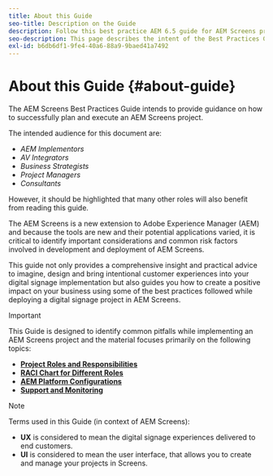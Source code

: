 ```yaml
---
title: About this Guide
seo-title: Description on the Guide
description: Follow this best practice AEM 6.5 guide for AEM Screens projects to plan and execute projects, from strategic and design briefing, through to deployment and after support.
seo-description: This page describes the intent of the Best Practices Guide
exl-id: b6db6df1-9fe4-40a6-88a9-9baed41a7492
---
```

# About this Guide {#about-guide}

The AEM Screens Best Practices Guide intends to provide guidance on how to successfully plan and execute an AEM Screens project.

The intended audience for this document are:

* *AEM Implementors*
* *AV Integrators*
* *Business Strategists*
* *Project Managers*
* *Consultants*

However, it should be highlighted that many other roles will also benefit from reading this guide.

The AEM Screens is a new extension to Adobe Experience Manager (AEM) and because the tools are new and their potential applications varied, it is critical to identify important considerations and common risk factors involved in development and deployment of AEM Screens.

This guide not only provides a comprehensive insight and practical advice to imagine, design and bring intentional customer experiences into your digital signage implementation but also guides you how to create a positive impact on your business using some of the best practices followed while deploying a digital signage project in AEM Screens.

>[!IMPORTANT]
>
> This Guide is designed to identify common pitfalls while implementing an AEM Screens project and the material focuses primarily on the following topics:
>
> * **[Project Roles and Responsibilities](roles-responsibilities.md)**
> * **[RACI Chart for Different Roles](roles-responsibilities.md#raci-chart)**
> * **[AEM Platform Configurations](aem-platform-configurations.md)**
> * **[Support and Monitoring](support-monitoring.md)**

>[!NOTE]
>
> Terms used in this Guide (in context of AEM Screens):
>
> * **UX** is considered to mean the digital signage experiences delivered to end customers.
> * **UI** is considered to mean the user interface, that allows you to create and manage your projects in Screens.
